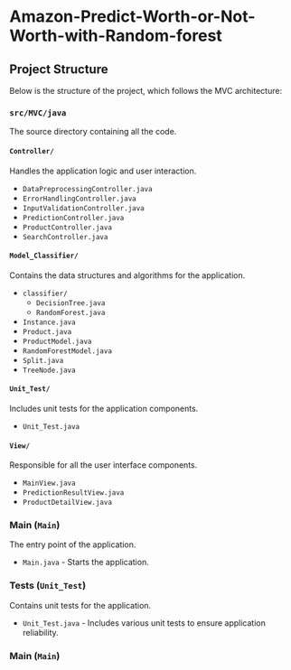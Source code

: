 # Amazon-Predict-Worth-or-Not-Worth-with-Random-forest

## Project Structure

Below is the structure of the project, which follows the MVC architecture:

### `src/MVC/java`
The source directory containing all the code.

#### `Controller/`
Handles the application logic and user interaction.

- `DataPreprocessingController.java`
- `ErrorHandlingController.java`
- `InputValidationController.java`
- `PredictionController.java`
- `ProductController.java`
- `SearchController.java`

#### `Model_Classifier/`
Contains the data structures and algorithms for the application.

- `classifier/`
    - `DecisionTree.java`
    - `RandomForest.java`
- `Instance.java`
- `Product.java`
- `ProductModel.java`
- `RandomForestModel.java`
- `Split.java`
- `TreeNode.java`

#### `Unit_Test/`
Includes unit tests for the application components.

- `Unit_Test.java`

#### `View/`
Responsible for all the user interface components.

- `MainView.java`
- `PredictionResultView.java`
- `ProductDetailView.java`

### Main (`Main`)
The entry point of the application.
- `Main.java` - Starts the application.

### Tests (`Unit_Test`)
Contains unit tests for the application.
- `Unit_Test.java` - Includes various unit tests to ensure application reliability.
### Main (`Main`)

